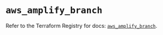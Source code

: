 # `aws_amplify_branch`

Refer to the Terraform Registry for docs: [`aws_amplify_branch`](https://registry.terraform.io/providers/hashicorp/aws/5.52.0/docs/resources/amplify_branch).
